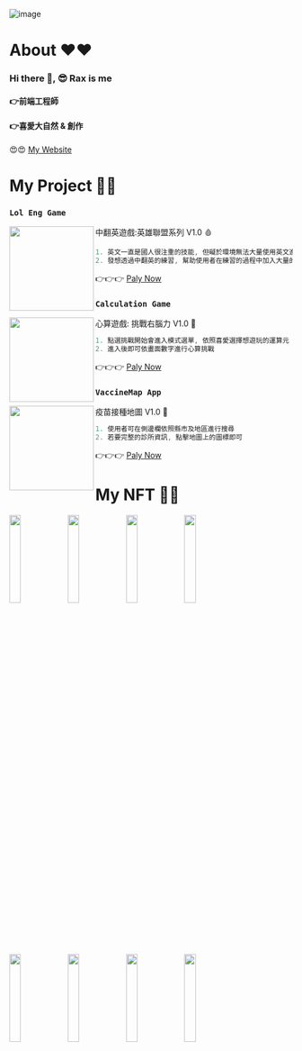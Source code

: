 ![image](https://github.com/RaxCruz/ReadMe/blob/main/banner_3.png?raw=true)

# About ❤❤
### Hi there 👋, 😎 Rax is me
#### 👉前端工程師
#### 👉喜愛大自然 & 創作
😍😍 [My Website](https://rax-web.vercel.app/)

# My Project 🧡🧡

### `Lol Eng Game` 

<img align="left"  height="150" src="https://github.com/RaxCruz/ReadMe/blob/main/LolGame.PNG?raw=true">

中翻英遊戲:英雄聯盟系列 V1.0 🩸
``` java
1. 英文一直是國人很注重的技能, 但礙於環境無法大量使用英文進行思考
2. 發想透過中翻英的練習, 幫助使用者在練習的過程中加入大量的思考, 對於正在學習英文的使用者有非常大的幫助
```
👉👉👉 [Paly Now](https://raxcruz.github.io/Lol-Eng-Game/#/)

### `Calculation Game` 

<img align="left"  height="150" src="https://github.com/RaxCruz/ReadMe/blob/main/Calculation.PNG?raw=true">

心算遊戲: 挑戰右腦力 V1.0 🔫
``` java
1. 點選挑戰開始會進入模式選單, 依照喜愛選擇想遊玩的運算元
2. 進入後即可依畫面數字進行心算挑戰
```
👉👉👉 [Paly Now](https://raxcruz.github.io/Game-Calculation/)

### `VaccineMap App` 

<img align="left"  height="150" src="https://github.com/RaxCruz/ReadMe/blob/main/VaccineMap.PNG?raw=true">

疫苗接種地圖 V1.0 🔰
```java
1. 使用者可在側邊欄依照縣市及地區進行搜尋
2. 若要完整的診所資訊, 點擊地圖上的圖標即可
```
👉👉👉 [Paly Now](https://raxcruz.github.io/Vaccine-Map/)


# My NFT 💚💚

<p >
  <img align="left"  width="20%" src="https://github.com/RaxCruz/ReadMe/blob/main/010.png?raw=true">
   <img align="left"  width="20%" src="https://github.com/RaxCruz/ReadMe/blob/main/006.png?raw=true">
   <img align="left"  width="20%" src="https://github.com/RaxCruz/ReadMe/blob/main/005.png?raw=true">
  <img align="left"  width="20%" src="https://github.com/RaxCruz/ReadMe/blob/main/008.png?raw=true">
 <img align="left"  width="20%" src="https://github.com/RaxCruz/ReadMe/blob/main/013.png?raw=true">
 <img align="left"  width="20%" src="https://github.com/RaxCruz/ReadMe/blob/main/012.png?raw=true">
   <img align="left"  width="20%" src="https://github.com/RaxCruz/ReadMe/blob/main/011.png?raw=true">
   <img align="left"  width="20%" src="https://github.com/RaxCruz/ReadMe/blob/main/009.png?raw=true">
</p>


